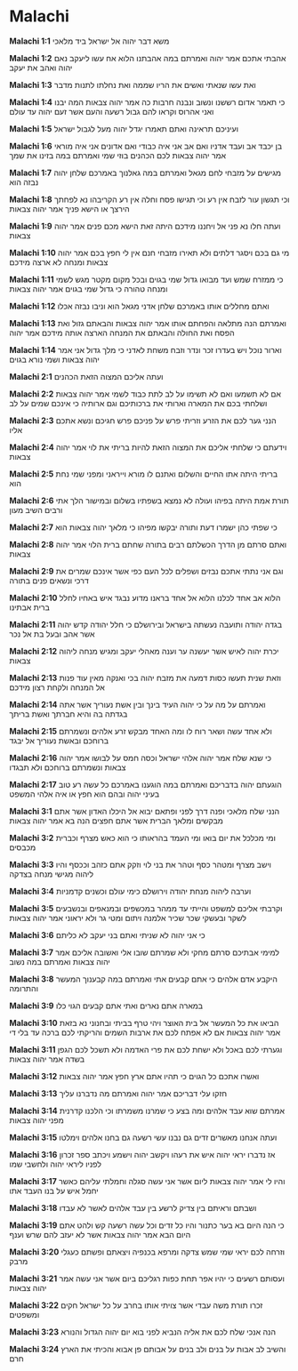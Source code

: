 # Malachi

**Malachi 1:1**   משא דבר יהוה אל ישראל ביד מלאכי

**Malachi 1:2**   אהבתי אתכם אמר יהוה ואמרתם במה אהבתנו הלוא אח עשו ליעקב נאם יהוה ואהב את יעקב

**Malachi 1:3**   ואת עשו שנאתי ואשים את הריו שממה ואת נחלתו לתנות מדבר

**Malachi 1:4**   כי תאמר אדום רששנו ונשוב ונבנה חרבות כה אמר יהוה צבאות המה יבנו ואני אהרוס וקראו להם גבול רשעה והעם אשר זעם יהוה עד עולם

**Malachi 1:5**   ועיניכם תראינה ואתם תאמרו יגדל יהוה מעל לגבול ישראל

**Malachi 1:6**   בן יכבד אב ועבד אדניו ואם אב אני איה כבודי ואם אדונים אני איה מוראי אמר יהוה צבאות לכם הכהנים בוזי שמי ואמרתם במה בזינו את שמך

**Malachi 1:7**   מגישים על מזבחי לחם מגאל ואמרתם במה גאלנוך באמרכם שלחן יהוה נבזה הוא

**Malachi 1:8**   וכי תגשון עור לזבח אין רע וכי תגישו פסח וחלה אין רע הקריבהו נא לפחתך הירצך או הישא פניך אמר יהוה צבאות

**Malachi 1:9**   ועתה חלו נא פני אל ויחננו מידכם היתה זאת הישא מכם פנים אמר יהוה צבאות

**Malachi 1:10**   מי גם בכם ויסגר דלתים ולא תאירו מזבחי חנם אין לי חפץ בכם אמר יהוה צבאות ומנחה לא ארצה מידכם

**Malachi 1:11**   כי ממזרח שמש ועד מבואו גדול שמי בגוים ובכל מקום מקטר מגש לשמי ומנחה טהורה כי גדול שמי בגוים אמר יהוה צבאות

**Malachi 1:12**   ואתם מחללים אותו באמרכם שלחן אדני מגאל הוא וניבו נבזה אכלו

**Malachi 1:13**   ואמרתם הנה מתלאה והפחתם אותו אמר יהוה צבאות והבאתם גזול ואת הפסח ואת החולה והבאתם את המנחה הארצה אותה מידכם אמר יהוה

**Malachi 1:14**   וארור נוכל ויש בעדרו זכר ונדר וזבח משחת לאדני כי מלך גדול אני אמר יהוה צבאות ושמי נורא בגוים

**Malachi 2:1**   ועתה אליכם המצוה הזאת הכהנים

**Malachi 2:2**   אם לא תשמעו ואם לא תשימו על לב לתת כבוד לשמי אמר יהוה צבאות ושלחתי בכם את המארה וארותי את ברכותיכם וגם ארותיה כי אינכם שמים על לב

**Malachi 2:3**   הנני גער לכם את הזרע וזריתי פרש על פניכם פרש חגיכם ונשא אתכם אליו

**Malachi 2:4**   וידעתם כי שלחתי אליכם את המצוה הזאת להיות בריתי את לוי אמר יהוה צבאות

**Malachi 2:5**   בריתי היתה אתו החיים והשלום ואתנם לו מורא וייראני ומפני שמי נחת הוא

**Malachi 2:6**   תורת אמת היתה בפיהו ועולה לא נמצא בשפתיו בשלום ובמישור הלך אתי ורבים השיב מעון

**Malachi 2:7**   כי שפתי כהן ישמרו דעת ותורה יבקשו מפיהו כי מלאך יהוה צבאות הוא

**Malachi 2:8**   ואתם סרתם מן הדרך הכשלתם רבים בתורה שחתם ברית הלוי אמר יהוה צבאות

**Malachi 2:9**   וגם אני נתתי אתכם נבזים ושפלים לכל העם כפי אשר אינכם שמרים את דרכי ונשאים פנים בתורה

**Malachi 2:10**   הלוא אב אחד לכלנו הלוא אל אחד בראנו מדוע נבגד איש באחיו לחלל ברית אבתינו

**Malachi 2:11**   בגדה יהודה ותועבה נעשתה בישראל ובירושל͏ם כי חלל יהודה קדש יהוה אשר אהב ובעל בת אל נכר

**Malachi 2:12**   יכרת יהוה לאיש אשר יעשנה ער וענה מאהלי יעקב ומגיש מנחה ליהוה צבאות

**Malachi 2:13**   וזאת שנית תעשו כסות דמעה את מזבח יהוה בכי ואנקה מאין עוד פנות אל המנחה ולקחת רצון מידכם

**Malachi 2:14**   ואמרתם על מה על כי יהוה העיד בינך ובין אשת נעוריך אשר אתה בגדתה בה והיא חברתך ואשת בריתך

**Malachi 2:15**   ולא אחד עשה ושאר רוח לו ומה האחד מבקש זרע אלהים ונשמרתם ברוחכם ובאשת נעוריך אל יבגד

**Malachi 2:16**   כי שנא שלח אמר יהוה אלהי ישראל וכסה חמס על לבושו אמר יהוה צבאות ונשמרתם ברוחכם ולא תבגדו

**Malachi 2:17**   הוגעתם יהוה בדבריכם ואמרתם במה הוגענו באמרכם כל עשה רע טוב בעיני יהוה ובהם הוא חפץ או איה אלהי המשפט

**Malachi 3:1**   הנני שלח מלאכי ופנה דרך לפני ופתאם יבוא אל היכלו האדון אשר אתם מבקשים ומלאך הברית אשר אתם חפצים הנה בא אמר יהוה צבאות

**Malachi 3:2**   ומי מכלכל את יום בואו ומי העמד בהראותו כי הוא כאש מצרף וכברית מכבסים

**Malachi 3:3**   וישב מצרף ומטהר כסף וטהר את בני לוי וזקק אתם כזהב וככסף והיו ליהוה מגישי מנחה בצדקה

**Malachi 3:4**   וערבה ליהוה מנחת יהודה וירושל͏ם כימי עולם וכשנים קדמניות

**Malachi 3:5**   וקרבתי אליכם למשפט והייתי עד ממהר במכשפים ובמנאפים ובנשבעים לשקר ובעשקי שכר שכיר אלמנה ויתום ומטי גר ולא יראוני אמר יהוה צבאות

**Malachi 3:6**   כי אני יהוה לא שניתי ואתם בני יעקב לא כליתם

**Malachi 3:7**   למימי אבתיכם סרתם מחקי ולא שמרתם שובו אלי ואשובה אליכם אמר יהוה צבאות ואמרתם במה נשוב

**Malachi 3:8**   היקבע אדם אלהים כי אתם קבעים אתי ואמרתם במה קבענוך המעשר והתרומה

**Malachi 3:9**   במארה אתם נארים ואתי אתם קבעים הגוי כלו

**Malachi 3:10**   הביאו את כל המעשר אל בית האוצר ויהי טרף בביתי ובחנוני נא בזאת אמר יהוה צבאות אם לא אפתח לכם את ארבות השמים והריקתי לכם ברכה עד בלי די

**Malachi 3:11**   וגערתי לכם באכל ולא ישחת לכם את פרי האדמה ולא תשכל לכם הגפן בשדה אמר יהוה צבאות

**Malachi 3:12**   ואשרו אתכם כל הגוים כי תהיו אתם ארץ חפץ אמר יהוה צבאות

**Malachi 3:13**   חזקו עלי דבריכם אמר יהוה ואמרתם מה נדברנו עליך

**Malachi 3:14**   אמרתם שוא עבד אלהים ומה בצע כי שמרנו משמרתו וכי הלכנו קדרנית מפני יהוה צבאות

**Malachi 3:15**   ועתה אנחנו מאשרים זדים גם נבנו עשי רשעה גם בחנו אלהים וימלטו

**Malachi 3:16**   אז נדברו יראי יהוה איש את רעהו ויקשב יהוה וישמע ויכתב ספר זכרון לפניו ליראי יהוה ולחשבי שמו

**Malachi 3:17**   והיו לי אמר יהוה צבאות ליום אשר אני עשה סגלה וחמלתי עליהם כאשר יחמל איש על בנו העבד אתו

**Malachi 3:18**   ושבתם וראיתם בין צדיק לרשע בין עבד אלהים לאשר לא עבדו

**Malachi 3:19**   כי הנה היום בא בער כתנור והיו כל זדים וכל עשה רשעה קש ולהט אתם היום הבא אמר יהוה צבאות אשר לא יעזב להם שרש וענף

**Malachi 3:20**   וזרחה לכם יראי שמי שמש צדקה ומרפא בכנפיה ויצאתם ופשתם כעגלי מרבק

**Malachi 3:21**   ועסותם רשעים כי יהיו אפר תחת כפות רגליכם ביום אשר אני עשה אמר יהוה צבאות

**Malachi 3:22**   זכרו תורת משה עבדי אשר צויתי אותו בחרב על כל ישראל חקים ומשפטים

**Malachi 3:23**   הנה אנכי שלח לכם את אליה הנביא לפני בוא יום יהוה הגדול והנורא

**Malachi 3:24**   והשיב לב אבות על בנים ולב בנים על אבותם פן אבוא והכיתי את הארץ חרם